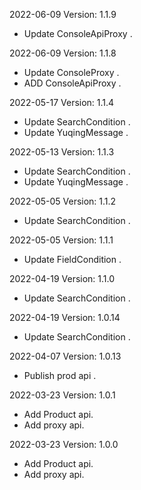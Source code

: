 2022-06-09 Version: 1.1.9
- Update ConsoleApiProxy .


2022-06-09 Version: 1.1.8
- Update ConsoleProxy .
- ADD ConsoleApiProxy .


2022-05-17 Version: 1.1.4
- Update SearchCondition .
- Update YuqingMessage .

2022-05-13 Version: 1.1.3
- Update SearchCondition .
- Update YuqingMessage .

2022-05-05 Version: 1.1.2
- Update SearchCondition .

2022-05-05 Version: 1.1.1
- Update FieldCondition .

2022-04-19 Version: 1.1.0
- Update SearchCondition .

2022-04-19 Version: 1.0.14
- Update SearchCondition .

2022-04-07 Version: 1.0.13
- Publish prod api .

2022-03-23 Version: 1.0.1
- Add Product api.
- Add proxy api.

2022-03-23 Version: 1.0.0
- Add Product api.
- Add proxy api.

